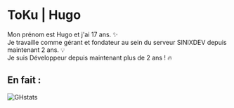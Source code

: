 <h1>ToKu | Hugo</h1>

<p> Mon prénom est Hugo et j'ai 17 ans. ✨ <br> 
Je travaille comme gérant et fondateur au sein du serveur SINIXDEV depuis maintenant 2 ans. 💡 <br> 
Je suis Développeur depuis maintenant plus de 2 ans ! 🔥</p>

<h2> En fait : </h2>

![GHstats](https://github-readme-stats.vercel.app/api?username=ToKuOFFI&show_icons=true)
